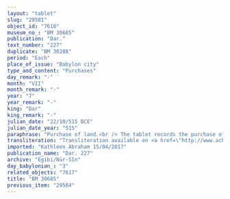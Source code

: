 ```yaml
---
layout: "tablet"
slug: "29581"
object_id: "7618"
museum_no_: "BM 30685"
publication: "Dar."
text_number: "227"
duplicate: "BM 30288"
period: "Each"
place_of_issue: "Babylon city"
type_and_content: "Purchases"
day_remark: "-"
month: "VII"
month_remark: "-"
year: "7"
year_remark: "-"
king: "Dar"
king_remark: "-"
julian_date: "22/10/515 BCE"
julian_date_year: "515"
paraphrase: "Purchase of land.<br /> The tablet records the purchase of agricultural land; the text has been divided into paragraphs, marked on the tablet by a line drawn at the end of each one (and indicated below in the paraphrase by LINE).<br /> <strong>A </strong>purchases agricultural land (<em>zēru</em>), consisting of two plots, from <strong>B</strong>: the first one consists of 0;2 Kor (5400 m<sup>2</sup>) of land in the open country (<em>eqel ṣēri</em>), a cultivated date garden (<em>kir&ucirc; gi&scaron;immarē zaqpi</em>) bearing fruit (<em>iṣṣi bilti</em>) and the second one consists of 0;3.2 Kor (9000 m<sup>2</sup>) of cultivated land (<em>mēre&scaron;u</em>) in Litamu in front of the Ura&scaron; Gate, in the district (<em>pīhatu</em>) of Babylon. LINE<br /> The upper side in the North of this land borders on (the properties of) <strong>C<sub>1</sub></strong> and <strong>C<sub>2</sub></strong>, its lower side in the South on (the property of) <strong>D</strong>; its upper front in the West is adjacent to the bank (<em>ki&scaron;ādu</em>) of the Piqūdu Canal and its lower front in the East is adjacent to the lower end (<em>&scaron;ēpītu</em>) of the 5000 field complex.<br /> In total, the land measures 1;0.2 Kor (14400 m<sup>2</sup>) &ndash; of which 0;2 Kor (5400 m<sup>2</sup>) are land planted with trees (<em>zēru zaqpu</em>). LINE<br /> <strong>A</strong> declares the equivalent for this land together with the seller <strong>B</strong> (A <em>itti</em> B <em>mahīra nab&ucirc; i&scaron;ām</em>): the orchard is valued (<em>&scaron;uqultu</em>) at 3 minas and 12 shekels, and the land cultivated with grain at&nbsp; 46 2/3 shekels. The buyer gives (<em>nadānu</em>) 3 minas and 58 2/3 shekels of silver as total price (<em>&scaron;īmi&scaron;u gamrūtu</em>) of this field, plus 4 shekels of silver as additional payment (<em>k&icirc; atri</em>). LINE<br /> <strong>B</strong> acknowledges that he has received (<em>mahāru</em>) in total 4 minas and 2 2/3 shekels of silver in pieces (<em>&scaron;ibirtu</em>), and he is satisfied (<em>apālu</em> G Stat). The parties agree that in future times there will be no claims or suits against each other, not even between members of their families &ndash; otherwise, any future claimant (<em>pāqirānu</em>) will have to repay twelvefold the silver he received. The field will then be measured: should it be found smaller or larger than what was originally calculated they will compensate each other (<em>ahāmi&scaron; apālu</em>) according to the field-price ratio (<em>mahīru</em>) they agreed upon. Fingernail impressions (<em>ṣupru</em>) of the seller <strong>B</strong>, instead of his seal impression (<em>kunukku</em>). Names of 4 witnesses and the scribe.<br /> &nbsp;<br /> <strong>A</strong> = Marduk-nāṣir-apli/Itti-Marduk-balāṭu//Egibi; <strong>B</strong> = Nab&ucirc;-ēṭir/Lī&scaron;iru/Ṣāhit-gin&ecirc;; <strong>C<sub>1</sub></strong> = Habaṣīru; <strong>C<sub>2</sub></strong> = Balāṭu/A&scaron;kāpu; <strong>D</strong> = Balāṭu/Ur-Nanna"
transliteration: "Transliteration available on <a href=\"http://www.achemenet.com/fr/item/?/sources-textuelles/textes-par-langues-et-ecritures/babylonien/archives-egibi/1657082\" target=\"_blank\">Achemenet</a>"
imported: "Kathleen Abraham 15/04/2017"
publication_name: "Dar. 227"
archive: "Egibi/Nūr-Sîn"
day_babylonian_: "3"
related_objects: "7617"
title: "BM 30685"
previous_item: "29584"
---
```

